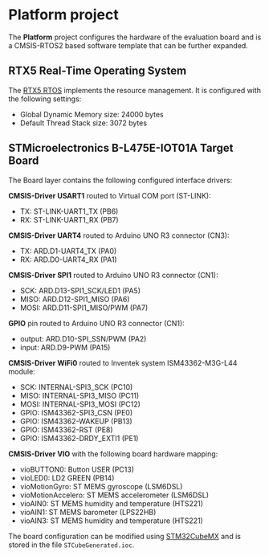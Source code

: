 Platform project
================

The **Platform** project configures the hardware of the evaluation board
and is a CMSIS-RTOS2 based software template that can be further expanded.

RTX5 Real-Time Operating System
-------------------------------
The [RTX5 RTOS](https://arm-software.github.io/CMSIS_5/RTOS2/html/rtx5_impl.html)
implements the resource management. It is configured with the following settings:

- Global Dynamic Memory size: 24000 bytes
- Default Thread Stack size:  3072 bytes

STMicroelectronics B-L475E-IOT01A Target Board
--------------------------------
The Board layer contains the following configured interface drivers:

**CMSIS-Driver USART1** routed to Virtual COM port (ST-LINK):
 - TX: ST-LINK-UART1_TX (PB6)
 - RX: ST-LINK-UART1_RX (PB7)

**CMSIS-Driver UART4** routed to Arduino UNO R3 connector (CN3):
 - TX: ARD.D1-UART4_TX (PA0)
 - RX: ARD.D0-UART4_RX (PA1)

**CMSIS-Driver SPI1** routed to Arduino UNO R3 connector (CN1):
 - SCK:  ARD.D13-SPI1_SCK/LED1 (PA5)
 - MISO: ARD.D12-SPI1_MISO     (PA6)
 - MOSI: ARD.D11-SPI1_MISO/PWM (PA7)

**GPIO** pin routed to Arduino UNO R3 connector (CN1):
 - output: ARD.D10-SPI_SSN/PWM (PA2)
 - input:  ARD.D9-PWM          (PA15)

**CMSIS-Driver WiFi0** routed to Inventek system ISM43362-M3G-L44 module:
 - SCK:  INTERNAL-SPI3_SCK   (PC10)
 - MISO: INTERNAL-SPI3_MISO  (PC11)
 - MOSI: INTERNAL-SPI3_MOSI  (PC12)
 - GPIO: ISM43362-SPI3_CSN   (PE0)
 - GPIO: ISM43362-WAKEUP     (PB13)
 - GPIO: ISM43362-RST        (PE8)
 - GPIO: ISM43362-DRDY_EXTI1 (PE1)

**CMSIS-Driver VIO** with the following board hardware mapping:
 - vioBUTTON0:        Button USER (PC13)
 - vioLED0:           LD2 GREEN (PB14)
 - vioMotionGyro:     ST MEMS gyroscope (LSM6DSL)
 - vioMotionAccelero: ST MEMS accelerometer (LSM6DSL)
 - vioAIN0:           ST MEMS humidity and temperature (HTS221)
 - vioAIN1:           ST MEMS barometer (LPS22HB)
 - vioAIN3:           ST MEMS humidity and temperature (HTS221)

The board configuration can be modified using [STM32CubeMX](https://www.keil.com/stmicroelectronics-stm32)
and is stored in the file `STCubeGenerated.ioc`.
